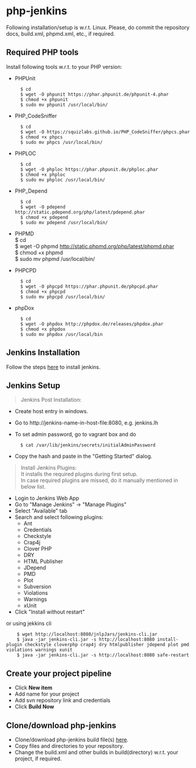 # php-jenkins

Following installation/setup is w.r.t. Linux.
Please, do commit the repository docs, build.xml, phpmd.xml, etc., if required.

## Required PHP tools
Install following tools w.r.t. to your PHP version:
* PHPUnit

        $ cd
        $ wget -O phpunit https://phar.phpunit.de/phpunit-4.phar
        $ chmod +x phpunit
        $ sudo mv phpunit /usr/local/bin/

* PHP_CodeSniffer

        $ cd
        $ wget -O https://squizlabs.github.io/PHP_CodeSniffer/phpcs.phar
        $ chmod +x phpcs
        $ sudo mv phpcs /usr/local/bin/

* PHPLOC

        $ cd
        $ wget -O phploc https://phar.phpunit.de/phploc.phar
        $ chmod +x phploc
        $ sudo mv phploc /usr/local/bin/

* PHP_Depend

        $ cd
        $ wget -O pdepend http://static.pdepend.org/php/latest/pdepend.phar
        $ chmod +x pdepend
        $ sudo mv pdepend /usr/local/bin/
                                                                                                   
* PHPMD                                                                                            
        $ cd                                                                                       
        $ wget -O phpmd http://static.phpmd.org/php/latest/phpmd.phar                              
        $ chmod +x phpmd                                                                           
        $ sudo mv phpmd /usr/local/bin/                                                            
                                                                                                   
* PHPCPD                                                                                           

        $ cd                                                                                       
        $ wget -O phpcpd https://phar.phpunit.de/phpcpd.phar                                       
        $ chmod +x phpcpd                                                                          
        $ sudo mv phpcpd /usr/local/bin/                                                           
                                                                                                   
* phpDox                                                                                           

        $ cd                                                                                       
        $ wget -O phpdox http://phpdox.de/releases/phpdox.phar                                     
        $ chmod +x phpdox                                                                          
        $ sudo mv phpdox /usr/local/bin                                                            
                                                                                                   
## Jenkins Installation                                                                            
Follow the steps [here](https://jenkins.io/doc/book/installing/#linux) to install jenkins.         
                                                                                                   
## Jenkins Setup                                                                                   
                                                                                                   
> Jenkins Post Installation:                                                                       
                                                                                                   
* Create host entry in windows.                                                                    
* Go to http://jenkins-name-in-host-file:8080, e.g. jenkins.lh                                     
* To set admin password, go to vagrant box and do                                                  
                                                                                                   
        $ cat /var/lib/jenkins/secrets/initialAdminPassword                                        
* Copy the hash and paste in the "Getting Started" dialog.                                         
                                                                                                   
> Install Jenkins Plugins:
<br>It installs the required plugins during first setup.
<br>In case required plugins are missed, do it manually mentioned in below list.
* Login to Jenkins Web App
* Go to "Manage Jenkins" -> "Manage Plugins"
* Select "Available" tab
* Search and select following plugins:
    * Ant
    * Credentials
    * Checkstyle
    * Crap4j
    * Clover PHP
    * DRY
    * HTML Publisher
    * JDepend
    * PMD
    * Plot
    * Subversion
    * Violations
    * Warnings
    * xUnit
* Click "Install without restart"

or using jekkins cli

        $ wget http://localhost:8080/jnlpJars/jenkins-cli.jar
        $ java -jar jenkins-cli.jar -s http://localhost:8080 install-plugin checkstyle cloverphp crap4j dry htmlpublisher jdepend plot pmd violations warnings xunit
        $ java -jar jenkins-cli.jar -s http://localhost:8080 safe-restart


## Create your project  pipeline
* Click **New item**
* Add name for your project
* Add svn repository link and credentials
* Click **Build Now**

## Clone/download php-jenkins
* Clone/download php-jenkins build file(s) [here](https://github.com/DXBlr/php-jenkins.git).
* Copy files and directories to your repository.
* Change the build.xml and other builds in build(directory) w.r.t. your project, if required.

